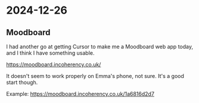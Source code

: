 # 2024-12-26

## Moodboard

I had another go at getting Cursor to make me a Moodboard web app today, and I think
I have something usable.

https://moodboard.incoherency.co.uk/

It doesn't seem to work properly on Emma's phone, not sure. It's a good start though.

Example: https://moodboard.incoherency.co.uk/1a6816d2d7
